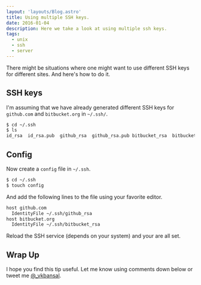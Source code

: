 ```yaml
---
layout: 'layouts/Blog.astro'
title: Using multiple SSH keys.
date: 2016-01-04
description: Here we take a look at using multiple ssh keys.
tags:
  - unix
  - ssh
  - server
---
```


There might be situations where one might want to use different SSH keys for different sites. And here's how to do it.

## SSH keys

I'm assuming that we have already generated different SSH keys for `github.com` and `bitbucket.org` in `~/.ssh/`.

```bash
$ cd ~/.ssh
$ ls
id_rsa  id_rsa.pub  github_rsa  github_rsa.pub bitbucket_rsa  bitbucket_rsa.pub
```

## Config

Now create a `config` file in `~/.ssh`.

```bash
$ cd ~/.ssh
$ touch config
```

And add the following lines to the file using your favorite editor.

```bash
host github.com
  IdentityFile ~/.ssh/github_rsa
host bitbucket.org
  IdentityFile ~/.ssh/bitbucket_rsa
```

Reload the SSH service (depends on your system) and your are all set.

## Wrap Up

I hope you find this tip useful. Let me know using comments down below or tweet me [@\_vkbansal](https://twitter.com/_vkbansal).

